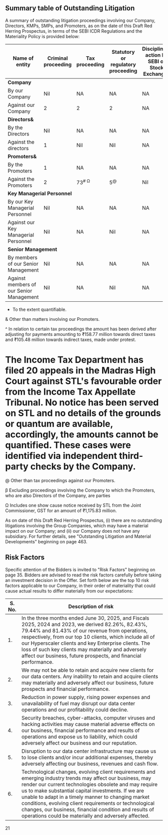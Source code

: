 ## Summary table of Outstanding Litigation

A summary of outstanding litigation proceedings involving our Company, Directors, KMPs, SMPs, and Promoters, as on the date of this Draft Red Herring Prospectus, in terms of the SEBI ICDR Regulations and the Materiality Policy is provided below:

<table><thead><tr><th>Name of entity</th><th>Criminal proceeding</th><th>Tax proceeding</th><th>Statutory or regulatory proceeding</th><th>Disciplinary action by SEBI or Stock Exchanges</th><th>Material civil litigation</th><th>Aggregate amount involved* (in ₹ million)</th></tr></thead><tbody><tr><td colspan="7"><strong>Company</strong></td></tr><tr><td>By our Company</td><td>Nil</td><td>NA</td><td>NA</td><td>NA</td><td>Nil</td><td>Nil</td></tr><tr><td>Against our Company</td><td>2</td><td>2</td><td>2</td><td>NA</td><td>1</td><td>116.65</td></tr><tr><td colspan="7"><strong>Directors&</strong></td></tr><tr><td>By the Directors</td><td>Nil</td><td>NA</td><td>NA</td><td>NA</td><td>Nil</td><td>Nil</td></tr><tr><td>Against the directors</td><td>1</td><td>Nil</td><td>Nil</td><td>NA</td><td>1</td><td>Nil</td></tr><tr><td colspan="7"><strong>Promoters&</strong></td></tr><tr><td>By the Promoters</td><td>1</td><td>NA</td><td>NA</td><td>NA</td><td>2</td><td>4,534.12</td></tr><tr><td>Against the Promoters</td><td>2</td><td>73<sup># Ω</sup></td><td>5<sup>@</sup></td><td>Nil</td><td>Nil</td><td>3,168.36<sup># Ω</sup></td></tr><tr><td colspan="7"><strong>Key Managerial Personnel</strong></td></tr><tr><td>By our Key Managerial Personnel</td><td>Nil</td><td>NA</td><td>NA</td><td>NA</td><td>NA</td><td>Nil</td></tr><tr><td>Against our Key Managerial Personnel</td><td>Nil</td><td>NA</td><td>Nil</td><td>NA</td><td>NA</td><td>Nil</td></tr><tr><td colspan="7"><strong>Senior Management</strong></td></tr><tr><td>By members of our Senior Management</td><td>Nil</td><td>NA</td><td>NA</td><td>NA</td><td>NA</td><td>Nil</td></tr><tr><td>Against members of our Senior Management</td><td>Nil</td><td>NA</td><td>Nil</td><td>NA</td><td>NA</td><td>Nil</td></tr></tbody></table>

* To the extent quantifiable.

& Other than matters involving our Promoters.

^ In relation to certain tax proceedings the amount has been derived after adjusting for payments amounting to ₹158.77 million towards direct taxes and ₹105.48 million towards indirect taxes, made under protest.

# The Income Tax Department has filed 20 appeals in the Madras High Court against STL's favourable order from the Income Tax Appellate Tribunal. No notice has been served on STL and no details of the grounds or quantum are available, accordingly, the amounts cannot be quantified. These cases were identified via independent third-party checks by the Company.

@ Other than tax proceedings against our Promoters.

β Excluding proceedings involving the Company to which the Promoters, who are also Directors of the Company, are parties

Ω Includes one show cause notice received by STL from the Joint Commissioner, GST for an amount of ₹1,175.83 million.

As on date of this Draft Red Herring Prospectus, (i) there are no outstanding litigations involving the Group Companies, which may have a material impact on our Company; and (ii) our Company does not have any subsidiary. For further details, see "Outstanding Litigation and Material Developments" beginning on page 463.

## Risk Factors

Specific attention of the Bidders is invited to "Risk Factors" beginning on page 35. Bidders are advised to read the risk factors carefully before taking an investment decision in the Offer. Set forth below are the top 10 risk factors applicable to our Company, in their order of materiality that could cause actual results to differ materially from our expectations:

<table><thead><tr><th>S. No.</th><th>Description of risk</th></tr></thead><tbody><tr><td>1.</td><td>In the three months ended June 30, 2025, and Fiscals 2025, 2024 and 2023, we derived 82.26%, 82.43%, 79.44% and 81.43% of our revenue from operations, respectively, from our top 10 clients, which include all of our Hyperscaler clients and key Enterprise clients. The loss of such key clients may materially and adversely affect our business, future prospects, and financial performance.</td></tr><tr><td>2.</td><td>We may not be able to retain and acquire new clients for our data centers. Any inability to retain and acquire clients may materially and adversely affect our business, future prospects and financial performance.</td></tr><tr><td>3.</td><td>Reduction in power supply, rising power expenses and unavailability of fuel may disrupt our data center operations and our profitability could decline.</td></tr><tr><td>4.</td><td>Security breaches, cyber-attacks, computer viruses and hacking activities may cause material adverse effects on our business, financial performance and results of operations and expose us to liability, which could adversely affect our business and our reputation.</td></tr><tr><td>5.</td><td>Disruption to our data center infrastructure may cause us to lose clients and/or incur additional expenses, thereby adversely affecting our business, revenues and cash flow.</td></tr><tr><td>6.</td><td>Technological changes, evolving client requirements and emerging industry trends may affect our business, may render our current technologies obsolete and may require us to make substantial capital investments. If we are unable to adapt in a timely manner to changing market conditions, evolving client requirements or technological changes, our business, financial condition and results of operations could be materially and adversely affected.</td></tr></tbody></table>

21